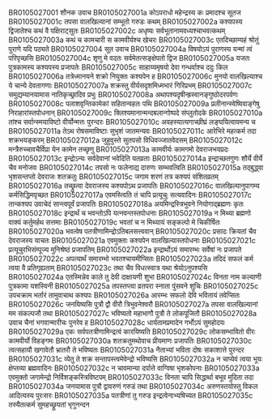 BR0105027001	शौनक उवाच
BR0105027001a	कोऽपराधो महेन्द्रस्य कः प्रमादश्च सूतज
BR0105027001c	तपसा वालखिल्यानां सम्भूतो गरुडः कथम्
BR0105027002a	कश्यपस्य द्विजातेश्च कथं वै पक्षिराट्सुतः
BR0105027002c	अधृष्यः सर्वभूतानामवध्यश्चाभवत्कथम्
BR0105027003a	कथं च कामचारी स कामवीर्यश्च खेचरः
BR0105027003c	एतदिच्छाम्यहं श्रोतुं पुराणे यदि पठ्यते
BR0105027004	सूत उवाच
BR0105027004a	विषयोऽयं पुराणस्य यन्मां त्वं परिपृच्छसि
BR0105027004c	शृणु मे वदतः सर्वमेतत्सङ्क्षेपतो द्विज
BR0105027005a	यजतः पुत्रकामस्य कश्यपस्य प्रजापतेः
BR0105027005c	साहाय्यमृषयो देवा गन्धर्वाश्च ददुः किल
BR0105027006a	तत्रेध्मानयने शक्रो नियुक्तः कश्यपेन ह
BR0105027006c	मुनयो वालखिल्याश्च ये चान्ये देवतागणाः
BR0105027007a	शक्रस्तु वीर्यसदृशमिध्मभारं गिरिप्रभम्
BR0105027007c	समुद्यम्यानयामास नातिकृच्छ्रादिव प्रभुः
BR0105027008a	अथापश्यदृषीन्ह्रस्वानङ्गुष्ठोदरपर्वणः
BR0105027008c	पलाशवृन्तिकामेकां सहितान्वहतः पथि
BR0105027009a	प्रलीनान्स्वेष्विवाङ्गेषु निराहारांस्तपोधनान्
BR0105027009c	क्लिश्यमानान्मन्दबलान्गोष्पदे संप्लुतोदके
BR0105027010a	तांश्च सर्वान्स्मयाविष्टो वीर्योन्मत्तः पुरन्दरः
BR0105027010c	अवहस्यात्यगाच्छीघ्रं लङ्घयित्वावमन्य च
BR0105027011a	तेऽथ रोषसमाविष्टाः सुभृशं जातमन्यवः
BR0105027011c	आरेभिरे महत्कर्म तदा शक्रभयङ्करम्
BR0105027012a	जुहुवुस्ते सुतपसो विधिवज्जातवेदसम्
BR0105027012c	मन्त्रैरुच्चावचैर्विप्रा येन कामेन तच्छृणु
BR0105027013a	कामवीर्यः कामगमो देवराजभयप्रदः
BR0105027013c	इन्द्रोऽन्यः सर्वदेवानां भवेदिति यतव्रताः
BR0105027014a	इन्द्राच्छतगुणः शौर्ये वीर्ये चैव मनोजवः
BR0105027014c	तपसो नः फलेनाद्य दारुणः सम्भवत्विति
BR0105027015a	तद्बुद्ध्वा भृशसन्तप्तो देवराजः शतक्रतुः
BR0105027015c	जगाम शरणं तत्र कश्यपं संशितव्रतम्
BR0105027016a	तच्छ्रुत्वा देवराजस्य कश्यपोऽथ प्रजापतिः
BR0105027016c	वालखिल्यानुपागम्य कर्मसिद्धिमपृच्छत
BR0105027017a	एवमस्त्विति तं चापि प्रत्यूचुः सत्यवादिनः
BR0105027017c	तान्कश्यप उवाचेदं सान्त्वपूर्वं प्रजापतिः
BR0105027018a	अयमिन्द्रस्त्रिभुवने नियोगाद्ब्रह्मणः कृतः
BR0105027018c	इन्द्रार्थं च भवन्तोऽपि यत्नवन्तस्तपोधनाः
BR0105027019a	न मिथ्या ब्रह्मणो वाक्यं कर्तुमर्हथ सत्तमाः
BR0105027019c	भवतां च न मिथ्यायं सङ्कल्पो मे चिकीर्षितः
BR0105027020a	भवत्वेष पतत्रीणामिन्द्रोऽतिबलसत्त्ववान्
BR0105027020c	प्रसादः क्रियतां चैव देवराजस्य याचतः
BR0105027021a	एवमुक्ताः कश्यपेन वालखिल्यास्तपोधनाः
BR0105027021c	प्रत्यूचुरभिसंम्पूज्य मुनिश्रेष्ठं प्रजापतिम्
BR0105027022a	इन्द्रार्थोऽयं समारम्भः सर्वेषां नः प्रजापते
BR0105027022c	अपत्यार्थं समारम्भो भवतश्चायमीप्सितः
BR0105027023a	तदिदं सफलं कर्म त्वया वै प्रतिगृह्यताम्
BR0105027023c	तथा चैव विधत्स्वात्र यथा श्रेयोऽनुपश्यसि
BR0105027024a	एतस्मिन्नेव काले तु देवी दाक्षायणी शुभा
BR0105027024c	विनता नाम कल्याणी पुत्रकामा यशस्विनी
BR0105027025a	तपस्तप्त्वा व्रतपरा स्नाता पुंसवने शुचिः
BR0105027025c	उपचक्राम भर्तारं तामुवाचाथ कश्यपः
BR0105027026a	आरम्भः सफलो देवि भवितायं तवेप्सितः
BR0105027026c	जनयिष्यसि पुत्रौ द्वौ वीरौ त्रिभुवनेश्वरौ
BR0105027027a	तपसा वालखिल्यानां मम संकल्पजौ तथा
BR0105027027c	भविष्यतो महाभागौ पुत्रौ ते लोकपूजितौ
BR0105027028a	उवाच चैनां भगवान्मारीचः पुनरेव ह
BR0105027028c	धार्यतामप्रमादेन गर्भोऽयं सुमहोदयः
BR0105027029a	एकः सर्वपतत्रीणामिन्द्रत्वं कारयिष्यति
BR0105027029c	लोकसम्भावितो वीरः कामवीर्यो विहङ्गमः
BR0105027030a	शतक्रतुमथोवाच प्रीयमाणः प्रजापतिः
BR0105027030c	त्वत्सहायौ खगावेतौ भ्रातरौ ते भविष्यतः
BR0105027031a	नैताभ्यां भविता दोषः सकाशात्ते पुरन्दर
BR0105027031c	व्येतु ते शक्र सन्तापस्त्वमेवेन्द्रो भविष्यसि
BR0105027032a	न चाप्येवं त्वया भूयः क्षेप्तव्या ब्रह्मवादिनः
BR0105027032c	न चावमान्या दर्पात्ते वाग्विषा भृशकोपनाः
BR0105027033a	एवमुक्तो जगामेन्द्रो निर्विशङ्कस्त्रिविष्टपम्
BR0105027033c	विनता चापि सिद्धार्था बभूव मुदिता तदा
BR0105027034a	जनयामास पुत्रौ द्वावरुणं गरुडं तथा
BR0105027034c	अरुणस्तयोस्तु विकल आदित्यस्य पुरःसरः
BR0105027035a	पतत्रीणां तु गरुड इन्द्रत्वेनाभ्यषिच्यत
BR0105027035c	तस्यैतत्कर्म सुमहच्छ्रूयतां भृगुनन्दन
